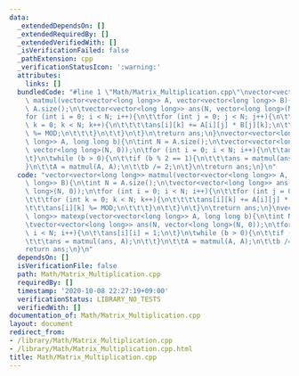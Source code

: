 ```yaml
---
data:
  _extendedDependsOn: []
  _extendedRequiredBy: []
  _extendedVerifiedWith: []
  _isVerificationFailed: false
  _pathExtension: cpp
  _verificationStatusIcon: ':warning:'
  attributes:
    links: []
  bundledCode: "#line 1 \"Math/Matrix_Multiplication.cpp\"\nvector<vector<long long>>\
    \ matmul(vector<vector<long long>> A, vector<vector<long long>> B){\n\tint N =\
    \ A.size();\n\tvector<vector<long long>> ans(N, vector<long long>(N, 0));\n\t\
    for (int i = 0; i < N; i++){\n\t\tfor (int j = 0; j < N; j++){\n\t\t\tfor (int\
    \ k = 0; k < N; k++){\n\t\t\t\tans[i][k] += A[i][j] * B[j][k];\n\t\t\t\tans[i][k]\
    \ %= MOD;\n\t\t\t}\n\t\t}\n\t}\n\treturn ans;\n}\nvector<vector<long long>> matexp(vector<vector<long\
    \ long>> A, long long b){\n\tint N = A.size();\n\tvector<vector<long long>> ans(N,\
    \ vector<long long>(N, 0));\n\tfor (int i = 0; i < N; i++){\n\t\tans[i][i] = 1;\n\
    \t}\n\twhile (b > 0){\n\t\tif (b % 2 == 1){\n\t\t\tans = matmul(ans, A);\n\t\t\
    }\n\t\tA = matmul(A, A);\n\t\tb /= 2;\n\t}\n\treturn ans;\n}\n"
  code: "vector<vector<long long>> matmul(vector<vector<long long>> A, vector<vector<long\
    \ long>> B){\n\tint N = A.size();\n\tvector<vector<long long>> ans(N, vector<long\
    \ long>(N, 0));\n\tfor (int i = 0; i < N; i++){\n\t\tfor (int j = 0; j < N; j++){\n\
    \t\t\tfor (int k = 0; k < N; k++){\n\t\t\t\tans[i][k] += A[i][j] * B[j][k];\n\t\
    \t\t\tans[i][k] %= MOD;\n\t\t\t}\n\t\t}\n\t}\n\treturn ans;\n}\nvector<vector<long\
    \ long>> matexp(vector<vector<long long>> A, long long b){\n\tint N = A.size();\n\
    \tvector<vector<long long>> ans(N, vector<long long>(N, 0));\n\tfor (int i = 0;\
    \ i < N; i++){\n\t\tans[i][i] = 1;\n\t}\n\twhile (b > 0){\n\t\tif (b % 2 == 1){\n\
    \t\t\tans = matmul(ans, A);\n\t\t}\n\t\tA = matmul(A, A);\n\t\tb /= 2;\n\t}\n\t\
    return ans;\n}\n"
  dependsOn: []
  isVerificationFile: false
  path: Math/Matrix_Multiplication.cpp
  requiredBy: []
  timestamp: '2020-10-08 22:27:19+09:00'
  verificationStatus: LIBRARY_NO_TESTS
  verifiedWith: []
documentation_of: Math/Matrix_Multiplication.cpp
layout: document
redirect_from:
- /library/Math/Matrix_Multiplication.cpp
- /library/Math/Matrix_Multiplication.cpp.html
title: Math/Matrix_Multiplication.cpp
---
```

